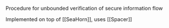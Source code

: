 Procedure for unbounded verification of secure information flow

Implemented on top of [[SeaHorn]], uses [[Spacer]]